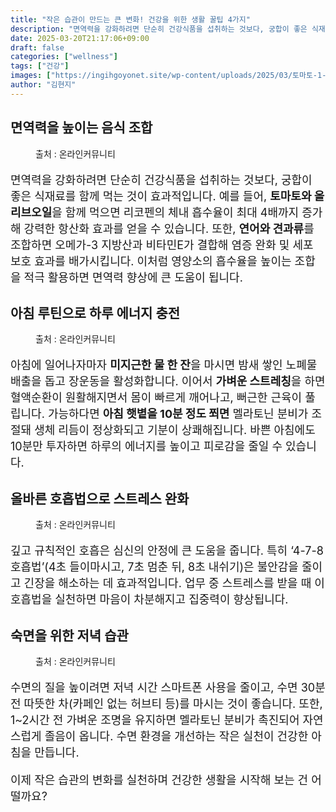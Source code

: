 ```yaml
---
title: "작은 습관이 만드는 큰 변화! 건강을 위한 생활 꿀팁 4가지"
description: "면역력을 강화하려면 단순히 건강식품을 섭취하는 것보다, 궁합이 좋은 식재료를 함께 먹는 것이 효과적입니다. 예를 들어, 토마토와 올리브오일을 함께 먹으면 리코펜의 체내 흡수율이 최대 4배까지 증가해 강력한 항산화 효과를 얻을 수 있습니다. 또한, 연어와 견과류를 조합하"
date: 2025-03-20T21:17:06+09:00
draft: false
categories: ["wellness"]
tags: ["건강"]
images: ["https://ingihgoyonet.site/wp-content/uploads/2025/03/토마토-1-1024x576.jpg", "https://ingihgoyonet.site/wp-content/uploads/2025/03/스트레칭-2-1024x683.jpg", "https://ingihgoyonet.site/wp-content/uploads/2025/03/올바른호흡-1024x683.jpg", "https://ingihgoyonet.site/wp-content/uploads/2025/03/숙면-1-1024x683.jpg"]
author: "김현지"
---
```


<h2 >면역력을 높이는 음식 조합</h2> <figure ><img src="https://ingihgoyonet.site/wp-content/uploads/2025/03/토마토-1-1024x576.jpg" alt="" style="aspect-ratio:16/9;object-fit:cover"/><figcaption >출처 : 온라인커뮤니티</figcaption></figure> <p style="font-size:18px">면역력을 강화하려면 단순히 건강식품을 섭취하는 것보다, 궁합이 좋은 식재료를 함께 먹는 것이 효과적입니다. 예를 들어, <strong>토마토와 올리브오일</strong>을 함께 먹으면 리코펜의 체내 흡수율이 최대 4배까지 증가해 강력한 항산화 효과를 얻을 수 있습니다. 또한, <strong>연어와 견과류</strong>를 조합하면 오메가-3 지방산과 비타민E가 결합해 염증 완화 및 세포 보호 효과를 배가시킵니다. 이처럼 영양소의 흡수율을 높이는 조합을 적극 활용하면 면역력 향상에 큰 도움이 됩니다.</p> <h2 >아침 루틴으로 하루 에너지 충전</h2> <figure ><img src="https://ingihgoyonet.site/wp-content/uploads/2025/03/스트레칭-2-1024x683.jpg" alt="" style="aspect-ratio:16/9;object-fit:cover"/><figcaption >출처 : 온라인커뮤니티</figcaption></figure> <p style="font-size:18px">아침에 일어나자마자 <strong>미지근한 물 한 잔</strong>을 마시면 밤새 쌓인 노폐물 배출을 돕고 장운동을 활성화합니다. 이어서 <strong>가벼운 스트레칭</strong>을 하면 혈액순환이 원활해지면서 몸이 빠르게 깨어나고, 뻐근한 근육이 풀립니다. 가능하다면 <strong>아침 햇볕을 10분 정도 쬐면</strong> 멜라토닌 분비가 조절돼 생체 리듬이 정상화되고 기분이 상쾌해집니다. 바쁜 아침에도 10분만 투자하면 하루의 에너지를 높이고 피로감을 줄일 수 있습니다.</p> <h2 >올바른 호흡법으로 스트레스 완화</h2> <figure ><img src="https://ingihgoyonet.site/wp-content/uploads/2025/03/올바른호흡-1024x683.jpg" alt="" style="aspect-ratio:16/9;object-fit:cover"/><figcaption >출처 : 온라인커뮤니티</figcaption></figure> <p style="font-size:18px">깊고 규칙적인 호흡은 심신의 안정에 큰 도움을 줍니다. 특히 ‘4-7-8 호흡법’(4초 들이마시고, 7초 멈춘 뒤, 8초 내쉬기)은 불안감을 줄이고 긴장을 해소하는 데 효과적입니다. 업무 중 스트레스를 받을 때 이 호흡법을 실천하면 마음이 차분해지고 집중력이 향상됩니다.</p> <h2 >숙면을 위한 저녁 습관</h2> <figure ><img src="https://ingihgoyonet.site/wp-content/uploads/2025/03/숙면-1-1024x683.jpg" alt="" style="aspect-ratio:16/9;object-fit:cover"/><figcaption >출처 : 온라인커뮤니티</figcaption></figure> <p style="font-size:18px">수면의 질을 높이려면 저녁 시간 스마트폰 사용을 줄이고, 수면 30분 전 따뜻한 차(카페인 없는 허브티 등)를 마시는 것이 좋습니다. 또한, 1~2시간 전 가벼운 조명을 유지하면 멜라토닌 분비가 촉진되어 자연스럽게 졸음이 옵니다. 수면 환경을 개선하는 작은 실천이 건강한 아침을 만듭니다.</p> <p style="font-size:18px">이제 작은 습관의 변화를 실천하며 건강한 생활을 시작해 보는 건 어떨까요?</p>